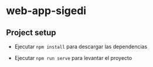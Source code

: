 # web-app-sigedi

## Project setup


* Ejecutar `npm install` para descargar las dependencias

* Ejecutar  `npm run serve` para levantar el proyecto